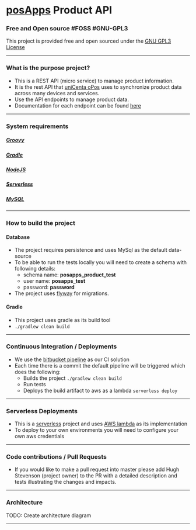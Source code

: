 # [posApps](https://posapps.io) Product API 
### Free and Open source #FOSS #GNU-GPL3
This project is provided free and open sourced under the [GNU GPL3 License](https://www.gnu.org/licenses/quick-guide-gplv3.html)

---
### What is the purpose project?
* This is a REST API (micro service) to manage product information. 
* It is the rest API that [uniCenta oPos](https://unicenta.com) uses to synchronize product data across many devices and services.
* Use the API endpoints to manage product data.
* Documentation for each endpoint can be found [here](http://docs.posapps.io/product/) 

---
### System requirements 

##### [Groovy](http://groovy-lang.org/)
##### [Gradle](https://gradle.org/)
##### [NodeJS](https://nodejs.org/) 
##### [Serverless](https://serverless.com/)
##### [MySQL](https://www.mysql.com/)

---
### How to build the project

#### Database
* The project requires persistence and uses MySql as the default data-source
* To be able to run the tests locally you will need to create a schema with following details:
    * schema name: **posapps_product_test**
    * user name: **posapps_test**
    * password: **password**
* The project uses [flyway](https://flywaydb.org/) for migrations.

#### Gradle
* This project uses gradle as its build tool
* ```./gradlew clean build```

---
### Continuous Integration / Deployments
* We use the [bitbucket pipeline](./bitbucket-pipelines.yml) as our CI solution
* Each time there is a commit the default pipeline will be triggered which does the following:
    * Builds the project ```./gradlew clean build```
    * Run tests
    * Deploys the build artifact to aws as a lambda ```serverless deploy```

---
### Serverless Deployments
* This is a [serverless](https://serverless.com/) project and uses [AWS lambda](https://aws.amazon.com/lambda/) as its implementation
* To deploy to your own environments you will need to configure your own aws credentials
---
### Code contributions / Pull Requests
* If you would like to make a pull request into master please add Hugh Stevenson (project owner) to the PR with a detailed description and tests illustrating the changes and impacts.

---
### Architecture 
TODO: Create architecture diagram

---